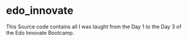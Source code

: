 # edo_innovate
This Source code contains all I was taught from the Day 1 to the Day 3 of the Edo Innovate Bootcamp.
